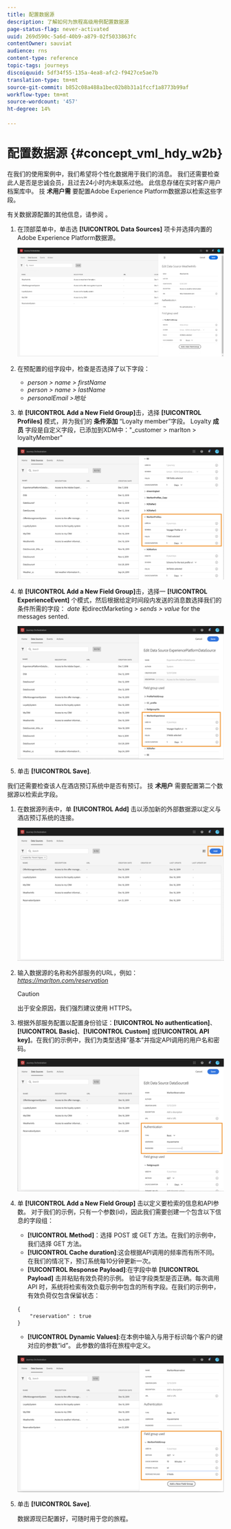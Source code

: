 ```yaml
---
title: 配置数据源
description: 了解如何为旅程高级用例配置数据源
page-status-flag: never-activated
uuid: 269d590c-5a6d-40b9-a879-02f5033863fc
contentOwner: sauviat
audience: rns
content-type: reference
topic-tags: journeys
discoiquuid: 5df34f55-135a-4ea8-afc2-f9427ce5ae7b
translation-type: tm+mt
source-git-commit: b852c08a488a1bec02b8b31a1fccf1a8773b99af
workflow-type: tm+mt
source-wordcount: '457'
ht-degree: 14%

---
```



# 配置数据源 {#concept_vml_hdy_w2b}

在我们的使用案例中，我们希望将个性化数据用于我们的消息。 我们还需要检查此人是否是忠诚会员，且过去24小时内未联系过他。 此信息存储在实时客户用户档案库中。 技 **术用户需** 要配置Adobe Experience Platform数据源以检索这些字段。

有关数据源配置的其他信息，请参阅 [](../datasource/about-data-sources.md)。

1. 在顶部菜单中，单击选 **[!UICONTROL Data Sources]** 项卡并选择内置的Adobe Experience Platform数据源。

   ![](../assets/journey23.png)

1. 在预配置的组字段中，检查是否选择了以下字段：

   * _person > name > firstName_
   * _person > name > lastName_
   * _personalEmail >地址_

1. 单 **[!UICONTROL Add a New Field Group]**&#x200B;击，选择 **[!UICONTROL Profiles]** 模式，并为我们的 **条件添加** “Loyalty member”字段。 Loyalty **成员** 字段是自定义字段，已添加到XDM中：&quot;_customer > marlton > loyaltyMember&quot;

   ![](../assets/journeyuc2_6.png)

1. 单 **[!UICONTROL Add a New Field Group]**&#x200B;击，选择一 **[!UICONTROL ExperienceEvent]** 个模式，然后根据给定时间段内发送的消息数选择我们的条件所需的字段： _date_ 和directMarketing > _sends > value_ for the messages sented.

   ![](../assets/journeyuc2_7.png)

1. 单击 **[!UICONTROL Save]**.

我们还需要检查该人在酒店预订系统中是否有预订。 技 **术用户** 需要配置第二个数据源以检索此字段。

1. 在数据源列表中，单 **[!UICONTROL Add]** 击以添加新的外部数据源以定义与酒店预订系统的连接。

   ![](../assets/journeyuc2_9.png)

1. 输入数据源的名称和外部服务的URL，例如： _https://marlton.com/reservation_

   >[!CAUTION]
   >
   >出于安全原因，我们强烈建议使用 HTTPS。

1. 根据外部服务配置以配置身份验证：**[!UICONTROL No authentication]**、**[!UICONTROL Basic]**、**[!UICONTROL Custom]** 或&#x200B;**[!UICONTROL API key]**。在我们的示例中，我们为类型选择“基本”并指定API调用的用户名和密码。

   ![](../assets/journeyuc2_10.png)

1. 单 **[!UICONTROL Add a New Field Group]** 击以定义要检索的信息和API参数。 对于我们的示例，只有一个参数(id)，因此我们需要创建一个包含以下信息的字段组：

   * **[!UICONTROL Method]**：选择 POST 或 GET 方法。在我们的示例中，我们选择 GET 方法。
   * **[!UICONTROL Cache duration]**:这会根据API调用的频率而有所不同。 在我们的情况下，预订系统每10分钟更新一次。
   * **[!UICONTROL Response Payload]**:在字段中单 **[!UICONTROL Payload]** 击并粘贴有效负荷的示例。 验证字段类型是否正确。每次调用 API 时，系统将检索有效负载示例中包含的所有字段。在我们的示例中，有效负荷仅包含保留状态：

   ```
   {
       "reservation" : true
   }
   ```

   * **[!UICONTROL Dynamic Values]**:在本例中输入与用于标识每个客户的键对应的参数“id”。 此参数的值将在旅程中定义。

   ![](../assets/journeyuc2_11.png)

1. 单击 **[!UICONTROL Save]**.

   数据源现已配置好，可随时用于您的旅程。
